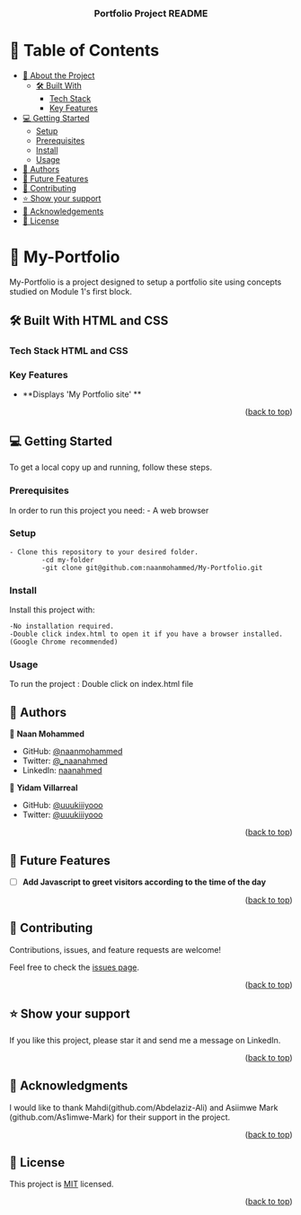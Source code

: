 <a name="readme-top"></a>

<!--
HOW TO USE:
This is an example of how you may give instructions on setting up your project locally.

Modify this file to match your project and remove sections that don't apply.

REQUIRED SECTIONS:
- Table of Contents
- About the Project
  - Built With
  - Live Demo
- Getting Started
- Authors
- Future Features
- Contributing
- Show your support
- Acknowledgements
- License

OPTIONAL SECTIONS:
- FAQ

After you're finished please remove all the comments and instructions!
-->

<div align="center">
  <h3><b>Portfolio Project README</b></h3>
</div>

<!-- TABLE OF CONTENTS -->

# 📗 Table of Contents

- [📖 About the Project](#about-project)
  - [🛠 Built With](#built-with)
    - [Tech Stack](#tech-stack)
    - [Key Features](#key-features)
- [💻 Getting Started](#getting-started)
  - [Setup](#setup)
  - [Prerequisites](#prerequisites)
  - [Install](#install)
  - [Usage](#usage)
- [👥 Authors](#authors)
- [🔭 Future Features](#future-features)
- [🤝 Contributing](#contributing)
- [⭐️ Show your support](#support)
- [🙏 Acknowledgements](#acknowledgements)
- [📝 License](#license)

<!-- PROJECT DESCRIPTION -->

# 📖 My-Portfolio <a name="about-project"></a>


My-Portfolio is a project designed to setup a portfolio site using concepts studied on Module 1's first block.

## 🛠 Built With <a name="built-with"></a> HTML and CSS

### Tech Stack <a name="tech-stack"></a> HTML and CSS


<!-- Features -->

### Key Features <a name="key-features"></a>

- **Displays 'My Portfolio site' **


<p align="right">(<a href="#readme-top">back to top</a>)</p>



<!-- GETTING STARTED -->

## 💻 Getting Started <a name="getting-started"></a>

To get a local copy up and running, follow these steps.

### Prerequisites

In order to run this project you need:
    - A web browser 

### Setup

    - Clone this repository to your desired folder.
            -cd my-folder
            -git clone git@github.com:naanmohammed/My-Portfolio.git

### Install

Install this project with:

    -No installation required.
    -Double click index.html to open it if you have a browser installed.(Google Chrome recommended)

### Usage

To run the project :
    Double click on index.html file




<!-- AUTHORS -->

## 👥 Authors <a name="authors"></a>

👤 **Naan Mohammed**

- GitHub: [@naanmohammed](https://github.com/naanmohammed)
- Twitter: [@_naanahmed](https://twitter.com/twitterhandle)
- LinkedIn: [naanahmed](https://linkedin.com/in/naanahmed)

👤 **Yidam Villarreal**

- GitHub: [@uuukiiiyooo](https://github.com/uuukiiiyooo)
- Twitter: [@uuukiiiyooo](https://twitter.com/uuukiiiyooo)

<p align="right">(<a href="#readme-top">back to top</a>)</p>

<!-- FUTURE FEATURES -->

## 🔭 Future Features <a name="future-features"></a>

- [ ] **Add Javascript to greet visitors according to the time of the day**


<p align="right">(<a href="#readme-top">back to top</a>)</p>

<!-- CONTRIBUTING -->

## 🤝 Contributing <a name="contributing"></a>

Contributions, issues, and feature requests are welcome!

Feel free to check the [issues page](https://github.com/naanmohammed/my-Portfolio/issues).

<p align="right">(<a href="#readme-top">back to top</a>)</p>

<!-- SUPPORT -->

## ⭐️ Show your support <a name="support"></a>

If you like this project, please star it and send me a message on LinkedIn.

<p align="right">(<a href="#readme-top">back to top</a>)</p>

<!-- ACKNOWLEDGEMENTS -->

## 🙏 Acknowledgments <a name="acknowledgements"></a>

I would like to thank Mahdi(github.com/Abdelaziz-Ali) and Asiimwe Mark (github.com/As1imwe-Mark) for their support in the project.

<p align="right">(<a href="#readme-top">back to top</a>)</p>


<!-- LICENSE -->

## 📝 License <a name="license"></a>

This project is [MIT](./LICENSE) licensed.


<p align="right">(<a href="#readme-top">back to top</a>)</p>
